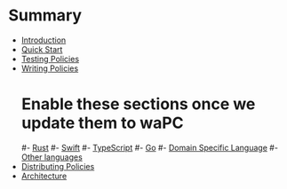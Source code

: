 # Summary

- [Introduction](./introduction.md)
- [Quick Start](./quick-start.md)
- [Testing Policies](./testing-policies.md)
- [Writing Policies](./writing-policies/index.md)
  # Enable these sections once we update them to waPC
  #- [Rust](./writing-policies/rust.md)
  #- [Swift](./writing-policies/swift.md)
  #- [TypeScript](./writing-policies/typescript.md)
  #- [Go](./writing-policies/go.md)
  #- [Domain Specific Language](./writing-policies/dsl.md)
  #- [Other languages](./writing-policies/other-languages.md)
- [Distributing Policies](./distributing-policies.md)
- [Architecture](./architecture.md)
